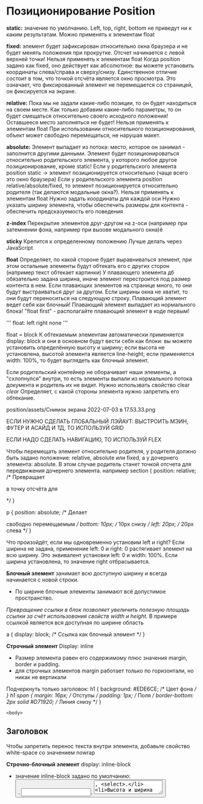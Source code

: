 <h1>Позиционирование Position</h1>

**static:**
значение по умолчанию. Left, top, right, bottom не приведут ни к каким результатам. 
Можно применять к элементам float

**fixed:**
элемент будет зафиксирован относительно окна браузера и не будет менять положения при прокрутке. 
Отсчет начинается с левой верхней точки!
Нельзя применять к элементам float
Когда position задано как fixed, оно действует как абсолютное: вы можете установить координаты слева/справа и сверху/снизу.
Единственное отличие состоит в том, что точкой отсчёта является окно просмотра. Это означает, что фиксированный элемент не перемещается со страницей, он фиксируется на экране.

**relative:**
Пока мы не задали какие-либо позиции, то он будет находиться на своем месте. Как только добавим какие-либо параметры, то он будет смещаться относительно своего исходного положения! Оставшееся место заполняться не будет!
Нельзя применять к элементам float
При использовании относительного позиционирования, объект может свободно перемещаться, не нарушая макет.

**absolute:**
Элемент выпадает из потока: место, которое он занимал - заполнится другими данными. Элемент будет позиционироваться относительно родительского элемента, у которого любое другое позиционирование, кроме static!
Если у родительского элемента position static -> элемент позиционируется относительно <body> (чаще всего это окно браузера)
Если у родительского элемента position relative/absolute/fixed, то элемент позиционируется относительно родителя (так делаются модальные окна?). 
Нельзя применять к элементам float
Нужно задать координаты для каждой оси
Нужно указать ширину элемента, чтобы обеспечить размеры для контента - обеспечить предсказуемость его поведения

**z-index**
Перекрытие элементов друг-другом на z-оси (например при затемнении фона, например при вызове модального окна)ё

**sticky**
Крепится к определенному положению
Лучше делать через JavaScript

**float**
Определяет, по какой стороне будет выравниваться элемент, при этом остальные элементы будут обтекать его с других сторон (например текст обтекает картинки)
У плавающего элемента дб обязательно задана ширина, иначе элемент перестроится под размер контента в нем. 
Если плавающих элементов на странице много, то они будут выстраиваться друг за другом. Если ширины окна не хватит, то они будут переноситься на следующую строку. 
Плавающий элемент ведет себя как блочный!
Плавающий элемент выпадает из нормального блока!
"float first" - располагайте плавающий элемент в коде первым!

'''
float:
left
right
none
'''

float = block
К обтекаемым элементам автоматически применяется display: block и они в основном будут вести себя как блоки:
вы можете установить определённую высоту и ширину;
если высота не установлена, высотой элемента является line-height;
если применяется width: 100%, то будет выглядеть как блочный элемент.





Если родительский контейнер не оборачивает наши элементы, а "схлопнулся" внутри, то есть элементы выпали из нормального потока документа и родитель их не видит. Нужно использвать свойство clear
*clear*
Определяет, с какой стороны элемента нужно запретить его обтекание. 

position/assets/Снимок экрана 2022-07-03 в 17.53.33.png



ЕСЛИ НУЖНО СДЕЛАТЬ ГЛОБАЛЬНЫЙ ЛЭЙАУТ: ВЫСТРОИТЬ МЭИН, ФУТЕР И АСАЙД И ТД, ТО ИСПОЛЬЗУЙ GRID

ЕСЛИ НАДО СДЕЛАТЬ НАВИГАЦИЮ, ТО ИСПОЛЬЗУЙ FLEX


Чтобы перемещать элемент относительно родителя, у родителя должно быть задано положение: relative, absolute или fixed, а у дочернего элемента: absolute. В этом случае родитель станет точкой отсчета для передвижения дочернего элемента.
например 
section {
  position: relative; /* Превращает <section> в точку отсчёта для <p> */
}

p {
  position: absolute; /* Делает <p> свободно перемещаемым */
  bottom: 10px; /* 10px снизу */
  left: 20px; /* 20px слева */
}

Что произойдёт, если мы одновременно установим left и right?
Если ширина не задана, применение left: 0 и right: 0 растягивает элемент на всю ширину. Это эквивалент установки left: 0 и width: 100%.
Если ширина установлена, то значение right отбрасывается.


**Блочный элемент**
занимает всю доступную ширину и всегда начинается с новой строки.

* По ширине блочные элементы занимают всё допустимое пространство.


*Превращение ссылки в блок позволяет увеличить полезную площадь ссылки за счёт использования свойств width и height.*
В примере ссылкой является вся доступная по ширине область

a {
    display: block; /* Ссылка как блочный элемент */
}

**Строчный элемент**
Display: inline
* Размер элемента равен его содержимому плюс значения margin, border и padding.
* для строчных элементов margin работает только по горизонтали, но никак не вертикали

Подчеркнуть только заголовок:
  h1 {
    background: #EDE6CE; /* Цвет фона */
   }
   h1 span {
    margin: 16px; /* Отступы */
    padding: 1px; /* Поля */
    border-bottom: 2px solid #D71920; /* Линия снизу */
   }

    <body>
  <h1><span>Заголовок</span></h1>
 </body>

 Чтобы запретить перенос текста внутри элемента, добавьте свойство white-space со значением nowrap



 **Строчно-блочный элемент**
 display: inline-block

 * значение inline-block задано по умолчанию: <button>, <input>, <textarea>, <select>.
 * Высота и ширина элемента вычисляется браузером автоматически, исходя из содержимого блока.
* Размеры содержимого можно устанавливать через свойства width и height.
* Ширина блока получается сложением значений width, margin, border и padding.
* Высота блока получается сложением значений height, margin, border и padding.
* Несколько элементов идущих подряд располагаются на одной строке и переносятся на другую строку при необходимости.
* Элементы можно выравнивать по вертикали с помощью свойства vertical-align.
* Перенос текста считается за пробел.